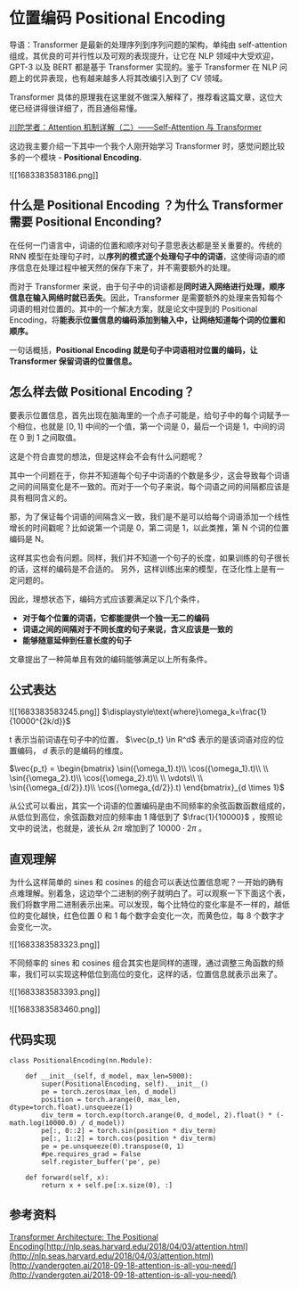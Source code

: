 # 位置编码 Positional Encoding
导语：Transformer 是最新的处理序列到序列问题的架构，单纯由 self-attention 组成，其优良的可并行性以及可观的表现提升，让它在 NLP 领域中大受欢迎，GPT-3 以及 BERT 都是基于 Transformer 实现的。鉴于 Transformer 在 NLP 问题上的优异表现，也有越来越多人将其改编引入到了 CV 领域。

Transformer 具体的原理我在这里就不做深入解释了，推荐看这篇文章，这位大佬已经讲得很详细了，而且通俗易懂。

[川陀学者：Attention 机制详解（二）——Self-Attention 与 Transformer](https://zhuanlan.zhihu.com/p/47282410)

这边我主要介绍一下其中一个我个人刚开始学习 Transformer 时，感觉问题比较多的一个模块 - **Positional Encoding.**

![[1683383583186.png]]

## 什么是 Positional Encoding ？为什么 Transformer 需要 Positional Enconding?

在任何一门语言中，词语的位置和顺序对句子意思表达都是至关重要的。传统的 RNN 模型在处理句子时，以**序列的模式逐个处理句子中的词语**，这使得词语的顺序信息在处理过程中被天然的保存下来了，并不需要额外的处理。

而对于 Transformer 来说，由于句子中的词语都是**同时进入网络进行处理，顺序信息在输入网络时就已丢失**。因此，Transformer 是需要额外的处理来告知每个词语的相对位置的。其中的一个解决方案，就是论文中提到的 Positional Encoding，将**能表示位置信息的编码添加到输入中，让网络知道每个词的位置和顺序。**

一句话概括，**Positional Encoding 就是句子中词语相对位置的编码，让 Transformer 保留词语的位置信息。**

## 怎么样去做 Positional Encoding？

要表示位置信息，首先出现在脑海里的一个点子可能是，给句子中的每个词赋予一个相位，也就是 $[0, 1]$ 中间的一个值，第一个词是 0，最后一个词是 1，中间的词在 0 到 1 之间取值。

这是个符合直觉的想法，但是这样会不会有什么问题呢？

其中一个问题在于，你并不知道每个句子中词语的个数是多少，这会导致每个词语之间的间隔变化是不一致的。而对于一个句子来说，每个词语之间的间隔都应该是具有相同含义的。

那，为了保证每个词语的间隔含义一致，我们是不是可以给每个词语添加一个线性增长的时间戳呢？比如说第一个词是 0，第二词是 1，以此类推，第 N 个词的位置编码是 N。

这样其实也会有问题。同样，我们并不知道一个句子的长度，如果训练的句子很长的话，这样的编码是不合适的。 另外，这样训练出来的模型，在泛化性上是有一定问题的。

因此，理想状态下，编码方式应该要满足以下几个条件，

*   **对于每个位置的词语，它都能提供一个独一无二的编码**
*   **词语之间的间隔对于不同长度的句子来说，含义应该是一致的**
*   **能够随意延伸到任意长度的句子**

文章提出了一种简单且有效的编码能够满足以上所有条件。

## 公式表达

![[1683383583245.png]]
$\displaystyle\text{where}\omega_k=\frac{1}{10000^{2k/d}}$

t 表示当前词语在句子中的位置， $\vec{p_t} \in R^d$ 表示的是该词语对应的位置编码， $d$ 表示的是编码的维度。

$\vec{p_t} = \begin{bmatrix} \sin({\omega_1}.t)\\ \cos({\omega_1}.t)\\ \\ \sin({\omega_2}.t)\\ \cos({\omega_2}.t)\\ \\ \vdots\\ \\ \sin({\omega_{d/2}}.t)\\ \cos({\omega_{d/2}}.t) \end{bmatrix}_{d \times 1}$

从公式可以看出，其实一个词语的位置编码是由不同频率的余弦函数函数组成的，从低位到高位，余弦函数对应的频率由 $1$ 降低到了 $\frac{1}{10000}$ ，按照论文中的说法，也就是，波长从 $2\pi$ 增加到了 $10000 \cdot 2\pi$ 。

## 直观理解

为什么这样简单的 sines 和 cosines 的组合可以表达位置信息呢？一开始的确有点难理解。别着急，这边举个二进制的例子就明白了。可以观察一下下面这个表，我们将数字用二进制表示出来。可以发现，每个比特位的变化率是不一样的，越低位的变化越快，红色位置 0 和 1 每个数字会变化一次，而黄色位，每 8 个数字才会变化一次。

![[1683383583323.png]]

不同频率的 sines 和 cosines 组合其实也是同样的道理，通过调整三角函数的频率，我们可以实现这种低位到高位的变化，这样的话，位置信息就表示出来了。

![[1683383583393.png]]

![[1683383583460.png]]

## 代码实现

```
class PositionalEncoding(nn.Module):

    def __init__(self, d_model, max_len=5000):
        super(PositionalEncoding, self).__init__()       
        pe = torch.zeros(max_len, d_model)
        position = torch.arange(0, max_len, dtype=torch.float).unsqueeze(1)
        div_term = torch.exp(torch.arange(0, d_model, 2).float() * (-math.log(10000.0) / d_model))
        pe[:, 0::2] = torch.sin(position * div_term)
        pe[:, 1::2] = torch.cos(position * div_term)
        pe = pe.unsqueeze(0).transpose(0, 1)
        #pe.requires_grad = False
        self.register_buffer('pe', pe)

    def forward(self, x):
        return x + self.pe[:x.size(0), :]
```

## 参考资料

[Transformer Architecture: The Positional Encoding](https://kazemnejad.com/blog/transformer_architecture_positional_encoding/)[http://nlp.seas.harvard.edu/2018/04/03/attention.html](http://nlp.seas.harvard.edu/2018/04/03/attention.html)[http://vandergoten.ai/2018-09-18-attention-is-all-you-need/](http://vandergoten.ai/2018-09-18-attention-is-all-you-need/)